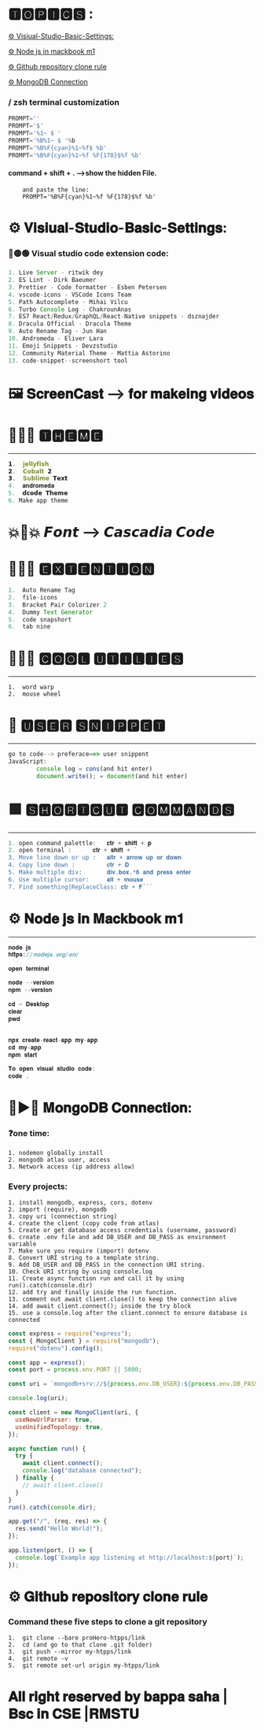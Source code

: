 # 🆃🅾🅿🅸🅲🆂 :

[⚙ Visiual-Studio-Basic-Settings:](#1)

[⚙ Node js in mackbook m1 ](#2)

[⚙ Github repository clone rule ](#3)

[⚙ MongoDB Connection ](#4)



### / zsh terminal customization 

```javascript
PROMPT=''
PROMPT='$'
PROMPT='%1~ $ '
PROMPT='%B%1~ $ '%b
PROMPT='%B%F{cyan}%1~%f$ %b'
PROMPT='%B%F{cyan}%1~%f %F{178}$%f %b'
```

####    command + shift + . -->show the hidden File.
        and paste the line:
        PROMPT='%B%F{cyan}%1~%f %F{178}$%f %b'

<a name="1">

# ⚙ 𝐕𝐢𝐬𝐢𝐮𝐚𝐥-𝐒𝐭𝐮𝐝𝐢𝐨-𝐁𝐚𝐬𝐢𝐜-𝐒𝐞𝐭𝐭𝐢𝐧𝐠𝐬:

### 🔴🟡🟢 Visual studio code extension code:

```javascript
1. Live Server - ritwik dey
2. ES Lint - Dirk Baeumer
3. Prettier - Code formatter - Esben Petersen
4. vscode-icons - VSCode Icons Team
5. Path Autocomplete - Mihai Vilcu
6. Turbo Console Log - ChakrounAnas
7. ES7 React/Redux/GraphQL/React-Native snippets - dsznajder
8. Dracula Official - Dracula Theme
9. Auto Rename Tag - Jun Han
10. Andromeda - Eliver Lara
11. Emoji Snippets - Devzstudio
12. Community Material Theme - Mattia Astorino
13. code-snippet--screenshort tool

```

# 🖼 𝐒𝐜𝐫𝐞𝐞𝐧𝐂𝐚𝐬𝐭 --> 𝐟𝐨𝐫 𝐦𝐚𝐤𝐞𝐢𝐧𝐠 𝐯𝐢𝐝𝐞𝐨𝐬

# 💙💚💛 🆃🅷🅴🅼🅴

---

```javascript
𝟭.  𝗷𝗲𝗹𝗹𝘆𝗳𝗶𝘀𝗵
𝟮.  𝗖𝗼𝗯𝗮𝗹𝘁 𝟮
𝟯.  𝗦𝘂𝗯𝗹𝗶𝗺𝗲 𝗧𝗲𝘅𝘁
4.  𝐚𝐧𝐝𝐫𝐨𝐦𝐞𝐝𝐚
5.  𝗱𝗰𝗼𝗱𝗲 𝗧𝗵𝗲𝗺𝗲
6. Make app theme
```

# 💥💢💥 𝙁𝙤𝙣𝙩 --> 𝘾𝙖𝙨𝙘𝙖𝙙𝙞𝙖 𝘾𝙤𝙙𝙚

# 🔷🔺🔶 🅴🆇🆃🅴🅽🆃🅸🅾🅽

```javascript
1.  Auto Rename Tag
2.  file-icons
3.  Bracket Pair Colorizer 2
4.  Dummy Text Generator
5.  code snapshort
6.  tab nine
```

# 🎈🎉🎄 🅲🅾🅾🅻 🆄🆃🅸🅻🅸🅴🆂

---

    1.  word warp
    2.  mouse wheel

# 🚗 🆄🆂🅴🆁 🆂🅽🅸🅿🅿🅴🆃

---

```javascript
go to code--> preferace==> user snippent
JavaScript:
		console log = cons(and hit enter)
		document.write(); = document(and hit enter)
```

# 🟩 🆂🅷🅾🆁🆃🅲🆄🆃 🅲🅾🅼🅼🅰🅽🅳🆂

---

````javascript
1. open command palettle: 	𝐜𝐭𝐫 + 𝐬𝐡𝐢𝐟𝐭 + 𝐩
2. open terminal : 		𝐜𝐭𝐫 + 𝐬𝐡𝐢𝐟𝐭 + `
3. Move line down or up : 	𝐚𝐥𝐭𝐫 + 𝐚𝐫𝐫𝐨𝐰 𝐮𝐩 𝐨𝐫 𝐝𝐨𝐰𝐧
4. Copy line down : 		𝐜𝐭𝐫 + 𝐃
5. Make multiple div: 		𝐝𝐢𝐯.𝐛𝐨𝐱.*𝟔 𝐚𝐧𝐝 𝐩𝐫𝐞𝐬𝐬 𝐞𝐧𝐭𝐞𝐫
6. Use multiple cursor: 	𝐚𝐥𝐭 + 𝐦𝐨𝐮𝐬𝐞
7. Find something|ReplaceClass: 𝐜𝐭𝐫 + 𝐅```
````

</a>

 <a name="2">

# ⚙ 𝐍𝐨𝐝𝐞 𝐣𝐬 𝐢𝐧 𝐌𝐚𝐜𝐤𝐛𝐨𝐨𝐤 𝐦𝟏

---

```javascript
𝐧𝐨𝐝𝐞 𝐣𝐬
𝐡𝐭𝐭𝐩𝐬://𝐧𝐨𝐝𝐞𝐣𝐬.𝐨𝐫𝐠/𝐞𝐧/

𝐨𝐩𝐞𝐧 𝐭𝐞𝐫𝐦𝐢𝐧𝐚𝐥

𝐧𝐨𝐝𝐞 --𝐯𝐞𝐫𝐬𝐢𝐨𝐧
𝐧𝐩𝐦 --𝐯𝐞𝐫𝐬𝐢𝐨𝐧

𝐜𝐝 ~ 𝐃𝐞𝐬𝐤𝐭𝐨𝐩
𝐜𝐥𝐞𝐚𝐫
𝐩𝐰𝐝


𝐧𝐩𝐱 𝐜𝐫𝐞𝐚𝐭𝐞-𝐫𝐞𝐚𝐜𝐭-𝐚𝐩𝐩 𝐦𝐲-𝐚𝐩𝐩
𝐜𝐝 𝐦𝐲-𝐚𝐩𝐩
𝐧𝐩𝐦 𝐬𝐭𝐚𝐫𝐭

𝐓𝐨 𝐨𝐩𝐞𝐧 𝐯𝐢𝐬𝐮𝐚𝐥 𝐬𝐭𝐮𝐝𝐢𝐨 𝐜𝐨𝐝𝐞:
𝐜𝐨𝐝𝐞 .
```

</a>

<a name="4">

# 🔴▶🔴 𝐌𝐨𝐧𝐠𝐨𝐃𝐁 𝐂𝐨𝐧𝐧𝐞𝐜𝐭𝐢𝐨𝐧:

### ❓one time:

    1. nodemon globally install
    2. mongodb atlas user, access
    3. Network access (ip address allow)

### Every projects:

    1. install mongodb, express, cors, dotenv
    2. import (require), mongodb
    3. copy uri (connection string)
    4. create the client (copy code from atlas)
    5. Create or get database access credentials (username, password)
    6. create .env file and add DB_USER and DB_PASS as environment variable
    7. Make sure you require (import) dotenv
    8. Convert URI string to a template string.
    9. Add DB_USER and DB_PASS in the connection URI string.
    10. Check URI string by using console.log
    11. Create async function run and call it by using run().catch(console.dir)
    12. add try and finally inside the run function.
    13. comment out await client.close() to keep the connection alive
    14. add await client.connect(); inside the try block
    15. use a console.log after the client.connect to ensure database is connected

```javascript
const express = require("express");
const { MongoClient } = require("mongodb");
require("dotenv").config();

const app = express();
const port = process.env.PORT || 5000;

const uri = `mongodb+srv://${process.env.DB_USER}:${process.env.DB_PASS}@cluster0.swu9d.mongodb.net/myFirstDatabase?retryWrites=true&w=majority`;

console.log(uri);

const client = new MongoClient(uri, {
  useNewUrlParser: true,
  useUnifiedTopology: true,
});

async function run() {
  try {
    await client.connect();
    console.log("database connected");
  } finally {
    // await client.close()
  }
}
run().catch(console.dir);

app.get("/", (req, res) => {
  res.send("Hello World!");
});

app.listen(port, () => {
  console.log(`Example app listening at http://localhost:${port}`);
});
```

</a>

<a name="3">

# ⚙ 𝐆𝐢𝐭𝐡𝐮𝐛 𝐫𝐞𝐩𝐨𝐬𝐢𝐭𝐨𝐫𝐲 𝐜𝐥𝐨𝐧𝐞 𝐫𝐮𝐥𝐞

### Command these five steps to clone a git repository

    1.  git clone --bare proHero-htpps/link
    2.  cd (and go to that clone .git folder)
    3.  git push --mirror my-htpps/link
    4.  git remote -v
    5.  git remote set-url origin my-htpps/link

</a>

# 𝐀𝐥𝐥 𝐫𝐢𝐠𝐡𝐭 𝐫𝐞𝐬𝐞𝐫𝐯𝐞𝐝 𝐛𝐲 𝐛𝐚𝐩𝐩𝐚 𝐬𝐚𝐡𝐚 | 𝐁𝐬𝐜 𝐢𝐧 𝐂𝐒𝐄 |𝐑𝐌𝐒𝐓𝐔

```

```
